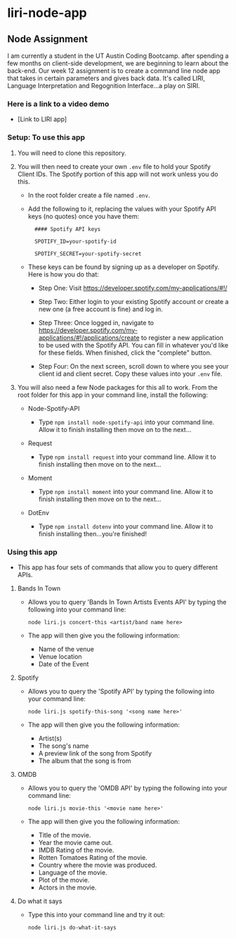 # liri-node-app
## Node Assignment

I am currently a student in the UT Austin Coding Bootcamp. after spending a few months on client-side development, we are beginning to learn about the back-end. Our week 12 assignment is to create a command line node app that takes in certain parameters and gives back data. It's called LIRI, Language Interpretation and Regognition Interface...a play on SIRI.

### Here is a link to a video demo

* [Link to LIRI app] 

### Setup: To use this app

1. You will need to clone this repository.

2. You will then need to create your own `.env` file to hold your Spotify Client IDs. The Spotify portion of this app will not work unless you do this.

    * In the root folder create a file named `.env`.

    * Add the following to it, replacing the values with your Spotify API keys (no quotes) once you have them:

            #### Spotify API keys

            SPOTIFY_ID=your-spotify-id

            SPOTIFY_SECRET=your-spotify-secret

    * These keys can be found by signing up as a developer on Spotify. Here is how you do that:

        * Step One: Visit <https://developer.spotify.com/my-applications/#!/>

        * Step Two: Either login to your existing Spotify account or create a new one (a free account is fine) and log in.

        * Step Three: Once logged in, navigate to <https://developer.spotify.com/my-applications/#!/applications/create> to register a new application to be used with the Spotify API. You can fill in whatever you'd like for these fields. When finished, click the "complete" button.

        * Step Four: On the next screen, scroll down to where you see your client id and client secret. Copy these values into your `.env` file.

3. You will also need a few Node packages for this all to work. From the root folder for this app in your command line, install the following:

    * Node-Spotify-API
        * Type `npm install node-spotify-api` into your command line. Allow it to finish installing then move on to the next...

    * Request
        * Type `npm install request` into your command line. Allow it to finish installing then move on to the next...

    * Moment
        * Type `npm install moment` into your command line. Allow it to finish installing then move on to the next...

    * DotEnv
        * Type `npm install dotenv` into your command line. Allow it to finish installing then...you're finished!

### Using this app

* This app has four sets of commands that allow you to query different APIs.

1. Bands In Town

    * Allows you to query 'Bands In Town Artists Events API' by typing the following into your command line: 
        
        `node liri.js concert-this <artist/band name here>`
    
    * The app will then give you the following information:
        
        * Name of the venue
        * Venue location
        * Date of the Event

2. Spotify

    * Allows you to query the 'Spotify API' by typing the following into your command line:

        `node liri.js spotify-this-song '<song name here>'`

    * The app will then give you the following information:
        
        * Artist(s)
        * The song's name
        * A preview link of the song from Spotify
        * The album that the song is from

3. OMDB

     * Allows you to query the 'OMDB API' by typing the following into your command line:

        `node liri.js movie-this '<movie name here>'`

    * The app will then give you the following information:

        * Title of the movie.
        * Year the movie came out.
        * IMDB Rating of the movie.
        * Rotten Tomatoes Rating of the movie.
        * Country where the movie was produced.
        * Language of the movie.
        * Plot of the movie.
        * Actors in the movie.

4. Do what it says

    * Type this into your command line and try it out:

        `node liri.js do-what-it-says`